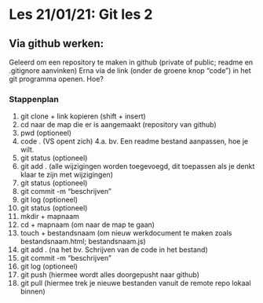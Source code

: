 # Les 21/01/21: Git les 2

## Via github werken: 
Geleerd om een repository te maken in github (private of public; readme en .gitignore aanvinken)
Erna via de link (onder de groene knop “code”) in het git programma openen. Hoe? 

### Stappenplan

1. git clone + link kopieren (shift + insert)
2. cd naar de map die er is aangemaakt (repository van github)
3. pwd (optioneel)
4. code . (VS opent zich)
4.a. bv. Een readme bestand aanpassen, hoe je wilt. 
5. git status (optioneel)
6. git add . (alle wijzigingen worden toegevoegd, dit toepassen als je denkt klaar te zijn met wijzigingen)
7. git status (optioneel)
8. git commit -m “beschrijven”
9. git log (optioneel)
10. git status (optioneel)
11. mkdir + mapnaam
12. cd + mapnaam (om naar de map te gaan)
13. touch + bestandsnaam (om nieuw werkdocument te maken zoals bestandsnaam.html; bestandsnaam.js)
14. git add . (na het bv. Schrijven van de code in het bestand)
15. git commit -m “beschrijven”
16. git log (optioneel)
17. git push (hiermee wordt alles doorgepusht naar github)
18. git pull (hiermee trek je nieuwe bestanden vanuit de remote repo lokaal binnen)

